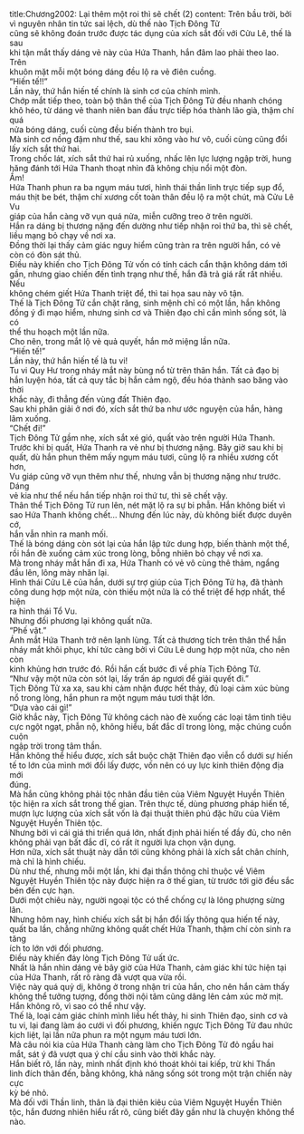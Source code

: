 title:Chương2002: Lại thêm một roi thì sẽ chết (2)
content:
Trên bầu trời, bởi vì nguyên nhân tin tức sai lệch, dù thế nào Tịch Đông Tử<br>cũng sẽ không đoán trước được tác dụng của xích sắt đối với Cửu Lê, thế là sau<br>khi tận mắt thấy dáng vẻ này của Hứa Thanh, hắn đâm lao phải theo lao. Trên<br>khuôn mặt mỗi một bóng dáng đều lộ ra vẻ điên cuồng.<br>“Hiến tế!!”<br>Lần này, thứ hắn hiến tế chính là sinh cơ của chính mình.<br>Chớp mắt tiếp theo, toàn bộ thân thể của Tịch Đông Tử đều nhanh chóng<br>khô héo, từ dáng vẻ thanh niên ban đầu trực tiếp hóa thành lão già, thậm chí quá<br>nửa bóng dáng, cuối cùng đều biến thành tro bụi.<br>Mà sinh cơ nồng đậm như thế, sau khi xông vào hư vô, cuối cùng cũng đổi<br>lấy xích sắt thứ hai.<br>Trong chốc lát, xích sắt thứ hai rủ xuống, nhấc lên lực lượng ngập trời, hung<br>hăng đánh tới Hứa Thanh thoạt nhìn đã không chịu nổi một đòn.<br>Ầm!<br>Hứa Thanh phun ra ba ngụm máu tươi, hình thái thần linh trực tiếp sụp đổ,<br>máu thịt be bét, thậm chí xương cốt toàn thân đều lộ ra một chút, mà Cửu Lê Vu<br>giáp của hắn càng vỡ vụn quá nửa, miễn cưỡng treo ở trên người.<br>Hắn ra dáng bị thương nặng đến dường như tiếp nhận roi thứ ba, thì sẽ chết,<br>liều mạng bỏ chạy về nơi xa.<br>Đồng thời lại thấy cảm giác nguy hiểm cũng tràn ra trên người hắn, có vẻ<br>còn có đòn sát thủ.<br>Điều này khiến cho Tịch Đông Tử vốn có tính cách cẩn thận không dám tới<br>gần, nhưng giao chiến đến tình trạng như thế, hắn đã trả giá rất rất nhiều. Nếu<br>không chém giết Hứa Thanh triệt để, thì tai họa sau này vô tận.<br>Thế là Tịch Đông Tử cắn chặt răng, sinh mệnh chỉ có một lần, hắn không<br>đồng ý đi mạo hiểm, nhưng sinh cơ và Thiên đạo chỉ cần mình sống sót, là có<br>thể thu hoạch một lần nữa.<br>Cho nên, trong mắt lộ vẻ quả quyết, hắn mở miệng lần nữa.<br>“Hiến tế!”<br>Lần này, thứ hắn hiến tế là tu vi!<br>Tu vi Quy Hư trong nháy mắt này bùng nổ từ trên thân hắn. Tất cả đạo bị<br>hắn luyện hóa, tất cả quy tắc bị hắn cảm ngộ, đều hóa thành sao băng vào thời<br>khắc này, đi thẳng đến vùng đất Thiên đạo.<br>Sau khi phân giải ở nơi đó, xích sắt thứ ba như ước nguyện của hắn, hàng<br>lâm xuống.<br>“Chết đi!”<br>Tịch Đông Tử gầm nhẹ, xích sắt xé gió, quất vào trên người Hứa Thanh.<br>Trước khi bị quất, Hứa Thanh ra vẻ như bị thương nặng. Bây giờ sau khi bị<br>quất, dù hắn phun thêm mấy ngụm máu tươi, cũng lộ ra nhiều xương cốt hơn,<br>Vu giáp cũng vỡ vụn thêm như thế, nhưng vẫn bị thương nặng như trước. Dáng<br>vẻ kia như thể nếu hắn tiếp nhận roi thứ tư, thì sẽ chết vậy.<br>Thân thể Tịch Đông Tử run lên, nét mặt lộ ra sự bi phẫn. Hắn không biết vì<br>sao Hứa Thanh không chết… Nhưng đến lúc này, dù không biết được duyên cớ,<br>hắn vẫn nhìn ra manh mối.<br>Thế là bóng dáng còn sót lại của hắn lập tức dung hợp, biến thành một thể,<br>rồi hắn đè xuống cảm xúc trong lòng, bỗng nhiên bỏ chạy về nơi xa.<br>Mà trong nháy mắt hắn đi xa, Hứa Thanh có vẻ vô cùng thê thảm, ngẩng<br>đầu lên, lông mày nhăn lại.<br>Hình thái Cửu Lê của hắn, dưới sự trợ giúp của Tịch Đông Tử hạ, đã thành<br>công dung hợp một nửa, còn thiếu một nửa là có thể triệt để hợp nhất, thể hiện<br>ra hình thái Tổ Vu.<br>Nhưng đối phương lại không quất nữa.<br>“Phế vật.”<br>Ánh mắt Hứa Thanh trở nên lạnh lùng. Tất cả thương tích trên thân thể hắn<br>nháy mắt khôi phục, khí tức càng bởi vì Cửu Lê dung hợp một nửa, cho nên còn<br>kinh khủng hơn trước đó. Rồi hắn cất bước đi về phía Tịch Đông Tử.<br>“Như vậy một nửa còn sót lại, lấy trấn áp ngươi để giải quyết đi.”<br>Tịch Đông Tử xa xa, sau khi cảm nhận được hết thảy, đủ loại cảm xúc bùng<br>nổ trong lòng, hắn phun ra một ngụm máu tươi thật lớn.<br>“Dựa vào cái gì!”<br>Giờ khắc này, Tịch Đông Tử không cách nào đè xuống các loại tâm tình tiêu<br>cực ngột ngạt, phẫn nộ, không hiểu, bất đắc dĩ trong lòng, mặc chúng cuồn cuộn<br>ngập trời trong tâm thần.<br>Hắn không thể hiểu được, xích sắt buộc chặt Thiên đạo viễn cổ dưới sự hiến<br>tế to lớn của mình mới đổi lấy được, vốn nên có uy lực kinh thiên động địa mới<br>đúng.<br>Mà hắn cũng không phải tộc nhân đầu tiên của Viêm Nguyệt Huyền Thiên<br>tộc hiện ra xích sắt trong thế gian. Trên thực tế, dùng phương pháp hiến tế,<br>mượn lực lượng của xích sắt vốn là đại thuật thiên phú đặc hữu của Viêm<br>Nguyệt Huyền Thiên tộc.<br>Nhưng bởi vì cái giá thi triển quá lớn, nhất định phải hiến tế đầy đủ, cho nên<br>không phải vạn bất đắc dĩ, có rất ít người lựa chọn vận dụng.<br>Hơn nữa, xích sắt thuật này dẫn tới cũng không phải là xích sắt chân chính,<br>mà chỉ là hình chiếu.<br>Dù như thế, nhưng mỗi một lần, khi đại thần thông chỉ thuộc về Viêm<br>Nguyệt Huyền Thiên tộc này được hiện ra ở thế gian, từ trước tới giờ đều sắc<br>bén đến cực hạn.<br>Dưới một chiêu này, người ngoại tộc có thể chống cự là lông phượng sừng<br>lân.<br>Nhưng hôm nay, hình chiếu xích sắt bị hắn đổi lấy thông qua hiến tế này,<br>quất ba lần, chẳng những không quất chết Hứa Thanh, thậm chí còn sinh ra tăng<br>ích to lớn với đối phương.<br>Điều này khiến đáy lòng Tịch Đông Tử uất ức.<br>Nhất là hắn nhìn dáng vẻ bây giờ của Hứa Thanh, cảm giác khí tức hiện tại<br>của Hứa Thanh, rất rõ ràng đã vượt qua vừa rồi.<br>Việc này quá quỷ dị, không ở trong nhận tri của hắn, cho nên hắn cảm thấy<br>không thể tưởng tượng, đồng thời nội tâm cũng dâng lên cảm xúc mờ mịt.<br>Hắn không rõ, vì sao có thể như vậy.<br>Thế là, loại cảm giác chính mình liều hết thảy, hi sinh Thiên đạo, sinh cơ và<br>tu vi, lại đang làm áo cưới vì đối phương, khiến ngực Tịch Đông Tử đau nhức<br>kịch liệt, lại lần nữa phun ra một ngụm máu tươi lớn.<br>Mà câu nói kia của Hứa Thanh càng làm cho Tịch Đông Tử đỏ ngầu hai<br>mắt, sát ý đã vượt qua ý chí cầu sinh vào thời khắc này.<br>Hắn biết rõ, lần này, mình nhất định khó thoát khỏi tai kiếp, trừ khi Thần<br>linh đích thân đến, bằng không, khả năng sống sót trong một trận chiến này cực<br>kỳ bé nhỏ.<br>Mà đối với Thần linh, thân là đại thiên kiêu của Viêm Nguyệt Huyền Thiên<br>tộc, hắn đương nhiên hiểu rất rõ, cũng biết đây gần như là chuyện không thể<br>nào.